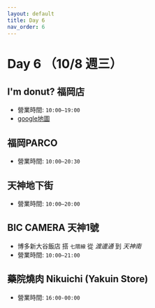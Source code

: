 ```yaml
---
layout: default
title: Day 6
nav_order: 6
---
```


Day 6 （10/8 週三）
========
## I'm donut? 福岡店
* 營業時間: `10:00–19:00`
* [google地圖](https://maps.app.goo.gl/qndz58iYJpALfYnW7)

## 福岡PARCO
* 營業時間: `10:00–20:30`

## 天神地下街
* 營業時間: `10:00–20:00`

## BIC CAMERA 天神1號
* 博多新大谷飯店 搭 `七隈線`
  從 _渡邊通_ 到 _天神南_
* 營業時間: `10:00–21:00`

## 藥院燒肉 Nikuichi (Yakuin Store)
* 營業時間: `16:00-00:00`
